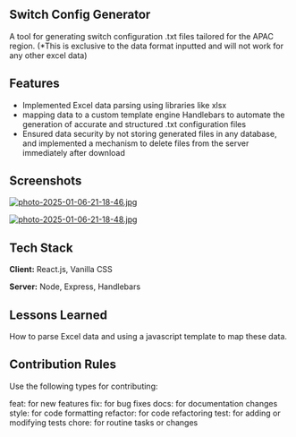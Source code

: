 ## Switch Config Generator

A tool for generating switch configuration .txt files tailored for the APAC region.
(*This is exclusive to the data format inputted and will not work for any other excel data)

## Features

- Implemented Excel data parsing using libraries like xlsx
- mapping data to a custom template engine Handlebars to automate the generation of accurate and structured .txt configuration files
- Ensured data security by not storing generated files in any database, and implemented a mechanism to delete files from the server immediately after download

## Screenshots

[![photo-2025-01-06-21-18-46.jpg](https://i.postimg.cc/hvndwJnB/photo-2025-01-06-21-18-46.jpg)](https://postimg.cc/34LN0xWS)

[![photo-2025-01-06-21-18-48.jpg](https://i.postimg.cc/BbCKGqZ1/photo-2025-01-06-21-18-48.jpg)](https://postimg.cc/sGvXYChV)

## Tech Stack

**Client:** React.js, Vanilla CSS

**Server:** Node, Express, Handlebars

## Lessons Learned

How to parse Excel data and using a javascript template to map these data. 


## Contribution Rules

Use the following types for contributing:

feat: for new features
fix: for bug fixes
docs: for documentation changes
style: for code formatting
refactor: for code refactoring
test: for adding or modifying tests
chore: for routine tasks or changes
